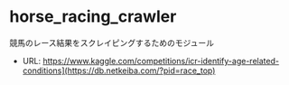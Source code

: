 # horse_racing_crawler
競馬のレース結果をスクレイピングするためのモジュール
* URL: <https://www.kaggle.com/competitions/icr-identify-age-related-conditions](https://db.netkeiba.com/?pid=race_top)>
